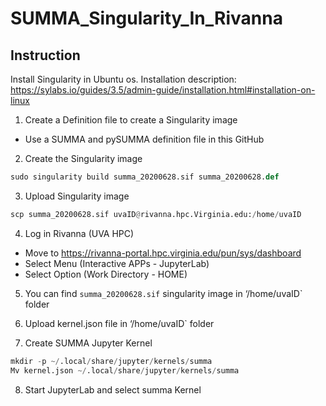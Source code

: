 # SUMMA_Singularity_In_Rivanna

## Instruction 
Install Singularity in Ubuntu os.
Installation description: https://sylabs.io/guides/3.5/admin-guide/installation.html#installation-on-linux

1. Create a Definition file to create a Singularity image
- Use a SUMMA and pySUMMA definition file in this GitHub

2. Create the Singularity image
```python
sudo singularity build summa_20200628.sif summa_20200628.def
```

3. Upload Singularity image
```python
scp summa_20200628.sif uvaID@rivanna.hpc.Virginia.edu:/home/uvaID
```

4. Log in Rivanna (UVA HPC)
- Move to https://rivanna-portal.hpc.virginia.edu/pun/sys/dashboard
- Select Menu (Interactive APPs - JupyterLab)
- Select Option (Work Directory - HOME)

5. You can find `summa_20200628.sif` singularity image in ‘/home/uvaID` folder

6. Upload kernel.json file in  ‘/home/uvaID` folder

7. Create SUMMA Jupyter Kernel 
```python
mkdir -p ~/.local/share/jupyter/kernels/summa
Mv kernel.json ~/.local/share/jupyter/kernels/summa
```

8. Start JupyterLab and select summa Kernel
